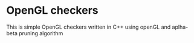 # OpenGL checkers

This is simple OpenGL checkers written in C++ using openGL and aplha-beta pruning algorithm 
